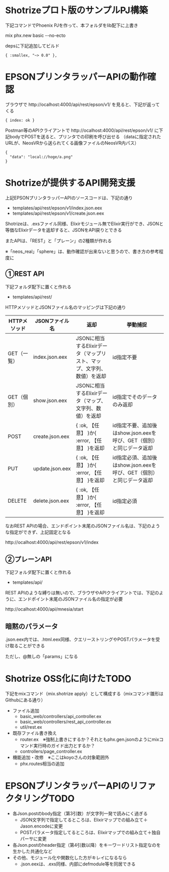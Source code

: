 # Shotrizeプロト版のサンプルPJ構築

下記コマンドでPhoenix PJを作って、本フォルダをlib配下に上書き

mix phx.new basic --no-ecto

depsに下記追加してビルド

```
{ :smallex, "~> 0.0" }, 
```

# EPSONプリンタラッパーAPIの動作確認

ブラウザで http://ocalhost:4000/api/rest/epson/v1/ を見ると、下記が返ってくる

```
{ index: ok }
```

Postman等のAPIクライアントで http://ocalhost:4000/api/rest/epson/v1/ に下記bodyでPOSTを送ると、プリンタでの印刷を呼び出せる
（dataに指定されたURLが、NeosVRから送られてくる画像ファイルのNeosVR内パス）

```
{
  "data": "local://hoge/a.png"
}
```

# Shotrizeが提供するAPI開発支援

上記EPSONプリンタラッパーAPIのソースコードは、下記の通り

- templates/api/rest/epson/v1/index.json.eex
- templates/api/rest/epson/v1/create.json.eex

Shotrizeは、.exsファイル同様、Elixirモジュール無でElixir実行ができ、JSONと等価なElixirデータを返却すると、JSONをAPI戻りとできる

またAPIは、「REST」と「プレーン」の2種類が作れる

※「neos_real」「sphere」は、動作確認が出来ないと思うので、書き方の参考程度に

## ①REST API

下記フォルダ配下に置くと作れる

- templates/api/rest/

HTTPメソッドとJSONファイル名のマッピングは下記の通り

HTTPメソッド | JSONファイル名 | 返却 | 挙動捕捉
--- | --- | --- | ---
GET（一覧） | index.json.eex | JSONに相当するElixirデータ（マップリスト、マップ、文字列、数値）を返却 | id指定不要
GET（個別） | show.json.eex | JSONに相当するElixirデータ（マップ、文字列、数値）を返却 | id指定でそのデータのみ返却
POST | create.json.eex | { :ok, 【任意】 }か{ :error, 【任意】 }を返却 | id指定不要、追加後はshow.json.eexを呼び、GET（個別）と同じデータ返却
PUT | update.json.eex | { :ok, 【任意】 }か{ :error, 【任意】 }を返却 | id指定必須、追加後はshow.json.eexを呼び、GET（個別）と同じデータ返却
DELETE | delete.json.eex | { :ok, 【任意】 }か{ :error, 【任意】 }を返却 | id指定必須

なおREST APIの場合、エンドポイント末尾のJSONファイル名は、下記のような指定ができず、上記固定となる

http://ocalhost:4000/api/rest/epson/v1/index

## ②プレーンAPI

下記フォルダ配下に置くと作れる

- templates/api/

REST APIのような縛りは無いので、ブラウザやAPIクライアントでは、下記のように、エンドポイント末尾のJSONファイル名の指定が必要

http://ocalhost:4000/api/mnesia/start

## 暗黙のパラメータ

.json.eex内では、.html.eex同様、クエリーストリングやPOSTパラメータを受け取ることができる

ただし、@無しの「params」になる

# Shotrize OSS化に向けたTODO

下記をmixコマンド（mix.shotrize apply）として構成する（mixコマンド雛形はGithubにある通り）

- ファイル追加
  - basic_web/controllers/api_controller.ex
  - basic_web/controllers/rest_api_controller.ex
  - util/rest.ex
- 既存ファイル書き換え
  - router.ex　※強制上書きにするか？それともphx.gen.jsonのようにmixコマンド実行時のガイド出力とするか？
  - controllers/page_controller.ex
- 機能追加・改修　※ここはkoyoさんの対象範囲外
  - phx.routes相当の追加

# EPSONプリンタラッパーAPIのリファクタリングTODO

- 各Json.postのbody指定（第3引数）が文字列一発で読みにく過ぎる
  - JSON文字列で指定してるところは、Elixirマップでの組み立て＋Jason.encodeに変更
  - POSTパラメータ指定してるところは、Elixirマップでの組み立て＋独自パーサに変更
- 各Json.postのheader指定（第4引数以降）をキーワードリスト指定なのを生かした共通化など
- その他、モジュール化や関数化した方がキレイになるなら
  - .json.eexは、.exs同様、内部にdefmodule等を同居できる
